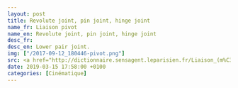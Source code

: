 ```yaml
---
layout: post
title: Revolute joint, pin joint, hinge joint
name_fr: Liaison pivot
name_en: Revolute joint, pin joint, hinge joint
desc_fr: 
desc_en: Lower pair joint.
img: ["/2017-09-12_180446-pivot.png"]
src: <a href="http://dictionnaire.sensagent.leparisien.fr/Liaison_(m%C3%A9canique)/fr-fr/#Mod.C3.A9lisation_anglo-saxonne" target="new">Source</a>
date: 2019-03-15 17:58:00 +0100
categories: [Cinématique]
---
```

